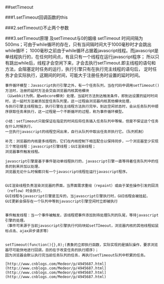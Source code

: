 ##setTimeout


###1.setTimeout回调函数的this


###2.setTimeout()不止两个参数


###3.setTimeout原理 及setTimeout与0的姻缘
	setTimeout 时间间隔为500ms；可由于while循环的存在，只有当间隔时间大于1000毫秒时才会跳出while循环；
	1000毫秒之前由于while循环占据着javascript线程。而javascript是单线程执行的，在任何时间点，有且只有一个线程在运行javascript程序；
	所以只有跳出while后，线程才会空闲下来，才会去执行setTimeout.即主线程的语句和方法，会阻塞定时任务的运行，执行引擎只有在执行完主线程的语句后，
	定时任务才会实际执行，这期间的时间，可能大于注册任务时设置的延时时间。

	事件循环模型：Javascript执行引擎之外，有一个任务队列，当在代码中调用setTimeout()方法时，注册的延时方法会交由浏览器内核其他模块
	（以webkit为例，是webcore模块）处理，当延时方法到达触发条件，即到达设置的延时时间时，这一延时方法被添加至任务队列里。这一过程由浏览器内核其他模块处理，
	与执行引擎主线程独立，执行引擎在主线程方法执行完毕，到达空闲状态时，会从任务队列中顺序获取任务来执行，这一过程是一个不断循环的过程，称为事件循环模型。

	小结：setTimeout只能保证在指定的时间后将任务插入任务队列中等候，但是不保证这个任务在什么时候执行，
	一旦执行javascript的线程空闲出来，自行从队列中取出任务并执行它。（队列机制）

	补充：浏览器的内核是多线程的，它们在内核控制下相互配合以保持同步，一个浏览器至少实现三个常驻线程：javascript引擎线程；GUI渲染线程；
	浏览器事件触发线程。
 
	javascript引擎是基于事件驱动单线程执行的，javascript引擎一直等待着任务队列中的任务的到来并加以处理，
	浏览器无论什么时候都只有一个javascript线程在运行javascript程序。


	GUI渲染线程负责渲染浏览器的界面，当界面需求重绘（repaint）或由于某些操作引发的回流（reflow）时会执行，
	GUI线程与javascript引擎是互斥的，当javascript引擎执行时，GUI线程会被挂起，
	GUI更新会保存在一个队列中等到javascript引擎空闲时立即被执行


	事件触发线程：当一个事件被触发，该线程把事件添加到待处理队列的队尾，等待javascript引擎的处理。
	（事件可来源于当前javascript引擎执行代码块如setTImeout，浏览器内核的其他线程如鼠标点击、ajax异步请求等）


	setTimeout(function(){},0);(表象的立即执行函数，实际实现的是插队操作，要求浏览器尽可能快地进行回调，目的在于改变任务的执行顺序)；
	因为浏览器会默认执行完当前任务队列的任务，再执行setTimeout队列中积累的任务。

	[http://www.cnblogs.com/Medeor/p/4945687.html](http://www.cnblogs.com/Medeor/p/4945687.html]
	(http://www.cnblogs.com/Medeor/p/4945687.html](http://www.cnblogs.com/Medeor/p/4945687.html)